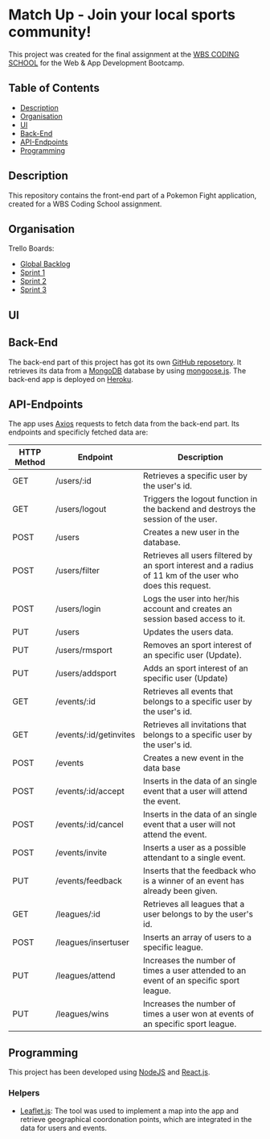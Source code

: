 # Match Up - Join your local sports community!

This project was created for the final assignment at the [WBS CODING SCHOOL](https://www.wbscodingschool.com/) for the Web & App Development Bootcamp.

## Table of Contents

- [Description](#description)
- [Organisation](#organisation)
- [UI](#ui)
- [Back-End](#back-end)
- [API-Endpoints](#api-endpoints)
- [Programming](#programming)
<!-- - [Live](#live) -->

## Description

This repository contains the front-end part of a Pokemon Fight application, created for a WBS Coding School assignment.

## Organisation

Trello Boards:

- [Global Backlog](https://trello.com/b/5b3O3foA/matchup-global-backlog)
- [Sprint 1](https://trello.com/b/iLHIkaPB/matchup-sprint-1)
- [Sprint 2](https://trello.com/b/mPKFPYuN/matchup-sprint-2)
- [Sprint 3](https://trello.com/b/XLXSaDP9/matchup-sprint-3)

## UI

## Back-End

The back-end part of this project has got its own [GitHub reposetory](https://github.com/HermannMarx/MatchUp_BE). It retrieves its data from a [MongoDB](https://www.mongodb.com/) database by using [mongoose.js](https://mongoosejs.com). The back-end app is deployed on [Heroku](https://matchup-be.herokuapp.com/).

## API-Endpoints

The app uses [Axios](https://www.npmjs.com/package/axios) requests to fetch data from the back-end part. Its endpoints and specificly fetched data are:

| HTTP Method | Endpoint               | Description                                                                                                |
| ----------- | ---------------------- | ---------------------------------------------------------------------------------------------------------- |
| GET         | /users/:id             | Retrieves a specific user by the user's id.                                                                |
| GET         | /users/logout          | Triggers the logout function in the backend and destroys the session of the user.                          |
| POST        | /users                 | Creates a new user in the database.                                                                        |
| POST        | /users/filter          | Retrieves all users filtered by an sport interest and a radius of 11 km of the user who does this request. |
| POST        | /users/login           | Logs the user into her/his account and creates an session based access to it.                              |
| PUT         | /users                 | Updates the users data.                                                                                    |
| PUT         | /users/rmsport         | Removes an sport interest of an specific user (Update).                                                    |
| PUT         | /users/addsport        | Adds an sport interest of an specific user (Update)                                                        |
| GET         | /events/:id            | Retrieves all events that belongs to a specific user by the user's id.                                     |
| GET         | /events/:id/getinvites | Retrieves all invitations that belongs to a specific user by the user's id.                                |
| POST        | /events                | Creates a new event in the data base                                                                       |
| POST        | /events/:id/accept     | Inserts in the data of an single event that a user will attend the event.                                  |
| POST        | /events/:id/cancel     | Inserts in the data of an single event that a user will not attend the event.                              |
| POST        | /events/invite         | Inserts a user as a possible attendant to a single event.                                                  |
| PUT         | /events/feedback       | Inserts that the feedback who is a winner of an event has already been given.                              |
| GET         | /leagues/:id           | Retrieves all leagues that a user belongs to by the user's id.                                             |
| POST        | /leagues/insertuser    | Inserts an array of users to a specific league.                                                            |
| PUT         | /leagues/attend        | Increases the number of times a user attended to an event of an specific sport league.                     |
| PUT         | /leagues/wins          | Increases the number of times a user won at events of an specific sport league.                            |

<!-- ## Live

The front-end application is hosted on [Netlfiy](https://poke-death-fight.netlify.app). -->

## Programming

This project has been developed using [NodeJS](https://nodejs.org/en) and [React.js](https://reactjs.org).

### Helpers

- [Leaflet.js](https://leafletjs.com/): The tool was used to implement a map into the app and retrieve geographical coordonation points, which are integrated in the data for users and events.
